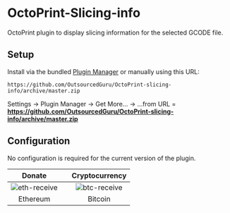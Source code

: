 # OctoPrint-Slicing-info

OctoPrint plugin to display slicing information for the selected GCODE file.

## Setup

Install via the bundled [Plugin Manager](https://github.com/foosel/OctoPrint/wiki/Plugin:-Plugin-Manager)
or manually using this URL:

    https://github.com/OutsourcedGuru/OctoPrint-slicing-info/archive/master.zip

Settings -> Plugin Manager -> Get More... -> ...from URL = **https://github.com/OutsourcedGuru/OctoPrint-slicing-info/archive/master.zip**

## Configuration

No configuration is required for the current version of the plugin.

|Donate||Cryptocurrency|
|:-----:|---|:--------:|
| ![eth-receive](https://user-images.githubusercontent.com/15971213/40564950-932d4d10-601f-11e8-90f0-459f8b32f01c.png) || ![btc-receive](https://user-images.githubusercontent.com/15971213/40564971-a2826002-601f-11e8-8d5e-eeb35ab53300.png) |
|Ethereum||Bitcoin|
